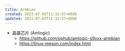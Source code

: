 ```yaml
---
title: Armbian
created: 2023-07-05T11:32:57+0800
updated: 2023-07-05T11:32:57+0800
---
```



- 晶晨芯片 (Amlogic)
  - https://github.com/ophub/amlogic-s9xxx-armbian
  - https://linux-meson.com/index.html
